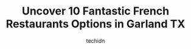 ---
layout: ampstory
image: https://i0.wp.com/www.depkes.org/wp-content/uploads/2023/06/french-restaurants-0-in-garland-tx-1685872763.jpeg?resize=640,853
author: techidn
featured: false
description: Discover the impressive array of French Restaurants options in Garland TX, where you can find 10 of the largest French Restaurants establishments in the area. From renowned classics to hidde
title: Uncover 10 Fantastic French Restaurants Options in Garland TX
cover:
   title: Uncover 10 Fantastic French Restaurants Options in Garland TX
   subtitle: Rickpate
   background: https://www.depkes.org/wp-content/uploads/2023/06/french-restaurants-0-in-garland-tx-1685872763.jpeg

pages: 
 - layout: thirds
   top: <h1>#1 Glorias Latin Cuisine</h1>
   bottom: "<p>Our familys first time visit here and were happy that we stopped. Amazingly good food and the staff are very friendly and helpful with menú selection. Go on an empty st</p>"
   background: https://www.depkes.org/wp-content/uploads/2023/06/french-restaurants-1-in-garland-tx-1685872763.jpeg
   backgroundblur: true
 - layout: thirds
   top: <h1>#2 Panaderia Guatemalteca La Mejor</h1>
   bottom: "<p>Although there was a long line. There was more than enough people helping out, to attend us quick. Been here twice and theyve been very helpful. The bread is always go</p>"
   background: https://www.depkes.org/wp-content/uploads/2023/06/french-restaurants-2-in-garland-tx-1685872764.jpeg
   cta:
      link: https://www.depkes.org/blog/uncover-10-fantastic-french-restaurants-options-in-garland-tx/
      text: Uncover 10 Fantastic French Restaurants Options in Garland TX
 - layout: thirds
   top: <h1>#3 Garland Cafe Buckingham Road</h1>
   bottom: "<p>2334 W Buckingham Rd # 240, Garland, TX 75042, United States</p>"
   background: https://www.depkes.org/wp-content/uploads/2023/06/french-restaurants-3-in-garland-tx-1685872764.jpeg
   cta:
      link: https://www.depkes.org/blog/uncover-10-fantastic-french-restaurants-options-in-garland-tx/
      text: Uncover 10 Fantastic French Restaurants Options in Garland TX
 - layout: thirds
   top: <h1>#4 Judys Cafe</h1>
   bottom: "<p>3443 W Campbell Rd, Garland, TX 75044, United States</p>"
   background: https://images.unsplash.com/photo-1484589065579-248aad0d8b13?ixlib=rb-4.0.3&ixid=MnwxMjA3fDB8MHxwaG90by1wYWdlfHx8fGVufDB8fHx8&auto=format&fit=crop&w=640&h=853&q=80
   cta:
      link: https://www.depkes.org/blog/uncover-10-fantastic-french-restaurants-options-in-garland-tx/
      text: Uncover 10 Fantastic French Restaurants Options in Garland TX
 - layout: thirds
   top: <h1>#5 TLC on the Lake</h1>
   bottom: "<p>4881 Bass Pro Dr, Garland, TX 75043, United States</p>"
   background: https://plus.unsplash.com/premium_photo-1664640458616-3c74f8cb4589?ixlib=rb-4.0.3&ixid=MnwxMjA3fDB8MHxwaG90by1wYWdlfHx8fGVufDB8fHx8&auto=format&fit=crop&w=640&h=853&q=80
   cta:
      link: https://www.depkes.org/blog/uncover-10-fantastic-french-restaurants-options-in-garland-tx/
      text: Uncover 10 Fantastic French Restaurants Options in Garland TX
 - layout: thirds
   top: <h1>#6 Mi Pueblito Colombiano</h1>
   bottom: "<p>2030 W Buckingham Rd, Garland, TX 75042, United States</p>"
   background: https://images.unsplash.com/photo-1524169358666-79f22534bc6e?ixlib=rb-4.0.3&ixid=MnwxMjA3fDB8MHxwaG90by1wYWdlfHx8fGVufDB8fHx8&auto=format&fit=crop&w=640&h=853&q=80
   cta:
      link: https://www.depkes.org/blog/uncover-10-fantastic-french-restaurants-options-in-garland-tx/
      text: Uncover 10 Fantastic French Restaurants Options in Garland TX
 - layout: thirds
   top: <h1>#7 Lavendou Bistro Provincial</h1>
   bottom: "<p>19009 Preston Rd #200, Dallas, TX 75252, United States</p>"
   background: https://images.unsplash.com/photo-1531169509526-f8f1fdaa4a67?ixlib=rb-4.0.3&ixid=MnwxMjA3fDB8MHxwaG90by1wYWdlfHx8fGVufDB8fHx8&auto=format&fit=crop&w=640&h=853&q=80
   cta:
      link: https://www.depkes.org/blog/uncover-10-fantastic-french-restaurants-options-in-garland-tx/
      text: Uncover 10 Fantastic French Restaurants Options in Garland TX
 - layout: thirds
   middle: Continue reading...
   background: https://images.unsplash.com/photo-1547366785-564103df7e13?ixlib=rb-4.0.3&ixid=MnwxMjA3fDB8MHxwaG90by1wYWdlfHx8fGVufDB8fHx8&auto=format&fit=crop&w=640&h=853&q=80
   cta:
      link: https://www.depkes.org/blog/uncover-10-fantastic-french-restaurants-options-in-garland-tx/
      text: Uncover 10 Fantastic French Restaurants Options in Garland TX
      
---